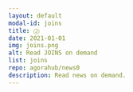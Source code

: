 ```yaml
---
layout: default
modal-id: joins
title: Ⓙ
date: 2021-01-01
img: joins.png
alt: Read JOINS on demand
list: joins
repo: agorahub/news0
description: Read news on demand.
---
```


